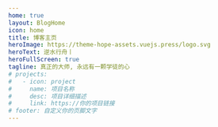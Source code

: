 ```yaml
---
home: true
layout: BlogHome
icon: home
title: 博客主页
heroImage: https://theme-hope-assets.vuejs.press/logo.svg
heroText: 逆水行舟丨
heroFullScreen: true
tagline: 真正的大师, 永远有一颗学徒的心
# projects:
#   - icon: project
#     name: 项目名称
#     desc: 项目详细描述
#     link: https://你的项目链接
# footer: 自定义你的页脚文字
---
```

